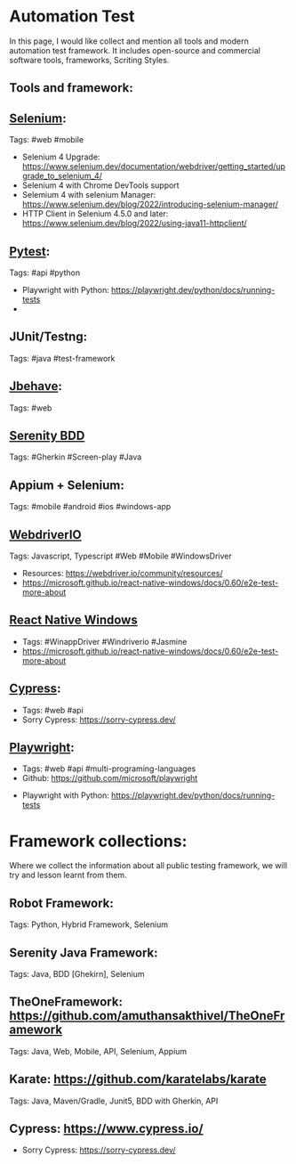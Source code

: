 # Automation Test
In this page, I would like collect and mention all tools and modern automation test framework. It includes open-source and commercial software tools, frameworks, Scriting Styles.

## Tools and framework:

## [Selenium](https://www.selenium.dev/): 
Tags: #web #mobile
+ Selenium 4 Upgrade: https://www.selenium.dev/documentation/webdriver/getting_started/upgrade_to_selenium_4/
+ Selenium 4 with Chrome DevTools support
+ Selemium 4 with selenium Manager: https://www.selenium.dev/blog/2022/introducing-selenium-manager/
+ HTTP Client in Selenium 4.5.0 and later: https://www.selenium.dev/blog/2022/using-java11-httpclient/
  
## [Pytest](https://docs.pytest.org/en/7.4.x/): 
Tags: #api #python
+ Playwright with Python: https://playwright.dev/python/docs/running-tests
+ 
## JUnit/Testng: 
Tags: #java #test-framework

## [Jbehave](https://jbehave.org/):
Tags: #web 

## [Serenity BDD](https://serenity-bdd.info/)
Tags: #Gherkin #Screen-play #Java

## Appium + Selenium:
Tags: #mobile #android #ios #windows-app

## [WebdriverIO](https://webdriver.io)
Tags: Javascript, Typescript #Web #Mobile #WindowsDriver
- Resources: https://webdriver.io/community/resources/
- https://microsoft.github.io/react-native-windows/docs/0.60/e2e-test-more-about

## [React Native Windows](https://microsoft.github.io/react-native-windows/versions)
- Tags: #WinappDriver #Windriverio #Jasmine
- https://microsoft.github.io/react-native-windows/docs/0.60/e2e-test-more-about

## [Cypress](https://www.cypress.io/):
- Tags: #web #api
- Sorry Cypress: https://sorry-cypress.dev/

## [Playwright](https://playwright.dev/): 
- Tags: #web #api #multi-programing-languages
- Github: https://github.com/microsoft/playwright

+ Playwright with Python: https://playwright.dev/python/docs/running-tests

# Framework collections:
Where we collect the information about all public testing framework, we will try and lesson learnt from them. 

## Robot Framework: 
Tags: Python, Hybrid Framework, Selenium

## Serenity Java Framework:
Tags: Java, BDD [Ghekirn], Selenium

## TheOneFramework: https://github.com/amuthansakthivel/TheOneFramework
Tags: Java, Web, Mobile, API, Selenium, Appium

## Karate: https://github.com/karatelabs/karate
Tags: Java, Maven/Gradle, Junit5,  BDD with Gherkin, API

## Cypress: https://www.cypress.io/
- Sorry Cypress: https://sorry-cypress.dev/
